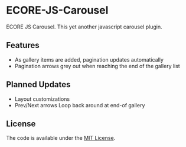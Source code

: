 # ECORE-JS-Carousel
ECORE JS Carousel. This yet another javascript carousel plugin.

## Features
- As gallery items are added, pagination updates automatically
- Pagination arrows grey out when reaching the end of the gallery list

## Planned Updates
- Layout customizations
- Prev/Next arrows Loop back around at end-of gallery

## License
The code is available under the [MIT License](LICENSE.md).